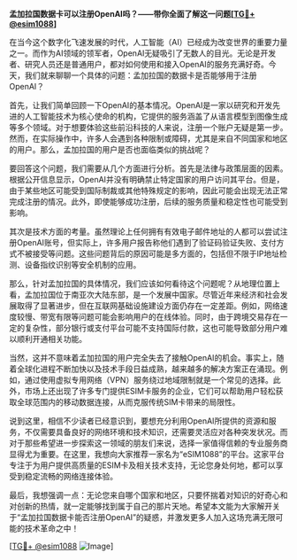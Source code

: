 **孟加拉国数据卡可以注册OpenAI吗？——带你全面了解这一问题[[TG💪+ @esim1088](https://t.me/s/esim1088)]**

在当今这个数字化飞速发展的时代，人工智能（AI）已经成为改变世界的重要力量之一。而作为AI领域的领军者，OpenAI无疑吸引了无数人的目光。无论是开发者、研究人员还是普通用户，都对如何使用和接入OpenAI的服务充满好奇。今天，我们就来聊聊一个具体的问题：孟加拉国的数据卡是否能够用于注册OpenAI？

首先，让我们简单回顾一下OpenAI的基本情况。OpenAI是一家以研究和开发先进的人工智能技术为核心使命的机构，它提供的服务涵盖了从语言模型到图像生成等多个领域。对于想要体验这些前沿科技的人来说，注册一个账户无疑是第一步。然而，在实际操作中，许多人会遇到各种限制或障碍，尤其是来自不同国家和地区的用户。那么，孟加拉国的用户是否也面临类似的挑战呢？

要回答这个问题，我们需要从几个方面进行分析。首先是法律与政策层面的因素。根据公开信息显示，OpenAI并没有明确禁止特定国家的用户访问其平台。但是，由于某些地区可能受到国际制裁或其他特殊规定的影响，因此可能会出现无法正常完成注册的情况。此外，即使能够成功注册，后续的服务质量和稳定性也可能受到影响。

其次是技术方面的考量。虽然理论上任何拥有有效电子邮件地址的人都可以尝试注册OpenAI账号，但实际上，许多用户报告称他们遇到了验证码验证失败、支付方式不被接受等问题。这些问题背后的原因可能是多方面的，包括但不限于IP地址检测、设备指纹识别等安全机制的应用。

那么，针对孟加拉国的具体情况，我们应该如何看待这个问题呢？从地理位置上看，孟加拉国位于南亚次大陆东部，是一个发展中国家。尽管近年来经济和社会发展取得了显著进步，但在互联网基础设施建设方面仍存在一定差距。例如，网络速度较慢、带宽有限等问题可能会影响用户的在线体验。同时，由于跨境交易存在一定的复杂性，部分银行或支付平台可能不支持国际付款，这也可能导致部分用户难以顺利开通相关功能。

当然，这并不意味着孟加拉国的用户完全失去了接触OpenAI的机会。事实上，随着全球化进程不断加快以及技术手段日益成熟，越来越多的解决方案正在涌现。例如，通过使用虚拟专用网络（VPN）服务绕过地域限制就是一个常见的选择。此外，市场上还出现了许多专门提供ESIM卡服务的企业，它们可以帮助用户轻松获取全球范围内的移动数据连接，从而克服传统SIM卡带来的局限性。

说到这里，相信不少读者已经意识到，要想充分利用OpenAI所提供的资源和服务，不仅需要具备良好的网络环境和技术知识，还需要灵活应对各种突发状况。而对于那些希望进一步探索这一领域的朋友们来说，选择一家值得信赖的专业服务商显得尤为重要。在这里，我想向大家推荐一家名为“eSIM1088”的平台。这家平台专注于为用户提供高质量的ESIM卡及相关技术支持，无论您身处何地，都可以享受到稳定流畅的网络连接体验。

最后，我想强调一点：无论您来自哪个国家和地区，只要怀揣着对知识的好奇心和对创新的热情，就一定能够找到属于自己的那片天地。希望本文能为大家解开关于“孟加拉国数据卡能否注册OpenAI”的疑惑，并激发更多人加入这场充满无限可能的技术革命之中！

[[TG💪+ @esim1088](https://t.me/s/esim1088) ![Image](https://i.postimg.cc/4NQfJmqS/Snipaste-2025-05-13-00-14-12.png)]